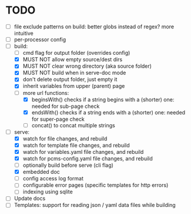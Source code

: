 # TODO

- [ ] file exclude patterns on build: better globs instead of regex? more intuitive
- [ ] per-processor config
- [ ] build:
  - [ ] cmd flag for output folder (overrides config)
  - [x] MUST NOT allow empty source/dest dirs
  - [x] MUST NOT clear wrong directory (aka source folder)
  - [x] MUST NOT build when in serve-doc mode
  - [x] don't delete output folder, just empty it
  - [x] inherit variables from upper (parent) page
  - [ ] more url functions:
    - [x] beginsWith() checks if a string begins with a (shorter) one: needed for sub-page check
    - [x] endsWith() checks if a string ends with a (shorter) one: needed for super-page check
    - [ ] concat() to concat multiple strings

- [ ] serve:
  - [x] watch for file changes, and rebuild
  - [x] watch for template file changes, and rebuild
  - [x] watch for variables.yaml file changes, and rebuild
  - [x] watch for pcms-config.yaml file changes, and rebuild
  - [ ] optionally build before serve (cli flag)
  - [x] embedded doc
  - [ ] config access log format
  - [ ] configurable error pages (specific templates for http errors)
  - [ ] indexing using sqlite
- [ ] Update docs
- [ ] Templates: support for reading json / yaml data files while building